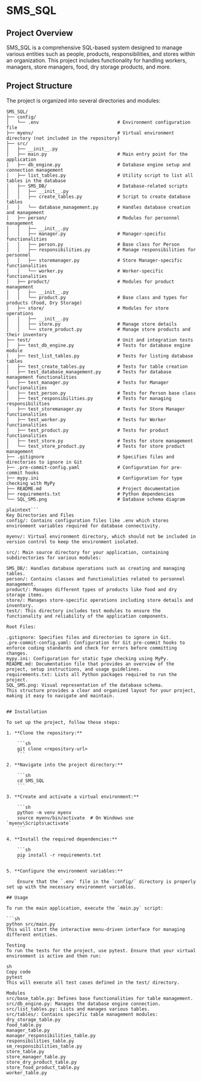 # SMS_SQL

## Project Overview

SMS_SQL is a comprehensive SQL-based system designed to manage various entities such as people, products, responsibilities, and stores within an organization. This project includes functionality for handling workers, managers, store managers, food, dry storage products, and more.

## Project Structure

The project is organized into several directories and modules:

```plaintext
SMS_SQL/
├── config/
│   └── .env                             # Environment configuration file
├── myenv/                               # Virtual environment directory (not included in the repository)
├── src/
│   ├── __init__.py
│   ├── main.py                          # Main entry point for the application
│   ├── db_engine.py                     # Database engine setup and connection management
│   ├── list_tables.py                   # Utility script to list all tables in the database
│   ├── SMS_DB/                          # Database-related scripts
│   │   ├── __init__.py
│   │   ├── create_tables.py             # Script to create database tables
│   │   └── database_management.py       # Handles database creation and management
│   ├── person/                          # Modules for personnel management
│   │   ├── __init__.py
│   │   ├── manager.py                   # Manager-specific functionalities
│   │   ├── person.py                    # Base class for Person
│   │   ├── responsibilities.py          # Manage responsibilities for personnel
│   │   ├── storemanager.py              # Store Manager-specific functionalities
│   │   └── worker.py                    # Worker-specific functionalities
│   ├── product/                         # Modules for product management
│   │   ├── __init__.py
│   │   └── product.py                   # Base class and types for products (Food, Dry Storage)
│   ├── store/                           # Modules for store operations
│   │   ├── __init__.py
│   │   ├── store.py                     # Manage store details
│   │   └── store_product.py             # Manage store products and their inventory
├── test/                                # Unit and integration tests
│   ├── test_db_engine.py                # Tests for database engine module
│   ├── test_list_tables.py              # Tests for listing database tables
│   ├── test_create_tables.py            # Tests for table creation
│   ├── test_database_management.py      # Tests for database management functionalities
│   ├── test_manager.py                  # Tests for Manager functionalities
│   ├── test_person.py                   # Tests for Person base class
│   ├── test_responsibilities.py         # Tests for managing responsibilities
│   ├── test_storemanager.py             # Tests for Store Manager functionalities
│   ├── test_worker.py                   # Tests for Worker functionalities
│   ├── test_product.py                  # Tests for product functionalities
│   ├── test_store.py                    # Tests for store management
│   └── test_store_product.py            # Tests for store product management
├── .gitignore                           # Specifies files and directories to ignore in Git
├── .pre-commit-config.yaml              # Configuration for pre-commit hooks
├── mypy.ini                             # Configuration for type checking with MyPy
├── README.md                            # Project documentation
├── requirements.txt                     # Python dependencies
└── SQL_SMS.png                          # Database schema diagram

plaintext```
Key Directories and Files
config/: Contains configuration files like .env which stores environment variables required for database connectivity.

myenv/: Virtual environment directory, which should not be included in version control to keep the environment isolated.

src/: Main source directory for your application, containing subdirectories for various modules:

SMS_DB/: Handles database operations such as creating and managing tables.
person/: Contains classes and functionalities related to personnel management.
product/: Manages different types of products like food and dry storage items.
store/: Manages store-specific operations including store details and inventory.
test/: This directory includes test modules to ensure the functionality and reliability of the application components.

Root Files:

.gitignore: Specifies files and directories to ignore in Git.
.pre-commit-config.yaml: Configuration for Git pre-commit hooks to enforce coding standards and check for errors before committing changes.
mypy.ini: Configuration for static type checking using MyPy.
README.md: Documentation file that provides an overview of the project, setup instructions, and usage guidelines.
requirements.txt: Lists all Python packages required to run the project.
SQL_SMS.png: Visual representation of the database schema.
This structure provides a clear and organized layout for your project, making it easy to navigate and maintain.


## Installation

To set up the project, follow these steps:

1. **Clone the repository:**

    ```sh
    git clone <repository-url>
    ```

2. **Navigate into the project directory:**

    ```sh
    cd SMS_SQL
    ```

3. **Create and activate a virtual environment:**

    ```sh
    python -m venv myenv
    source myenv/bin/activate  # On Windows use `myenv\Scripts\activate`
    ```

4. **Install the required dependencies:**

    ```sh
    pip install -r requirements.txt
    ```

5. **Configure the environment variables:**

    Ensure that the `.env` file in the `config/` directory is properly set up with the necessary environment variables.

## Usage

To run the main application, execute the `main.py` script:

```sh
python src/main.py
This will start the interactive menu-driven interface for managing different entities.

Testing
To run the tests for the project, use pytest. Ensure that your virtual environment is active and then run:

sh
Copy code
pytest
This will execute all test cases defined in the test/ directory.

Modules
src/base_table.py: Defines base functionalities for table management.
src/db_engine.py: Manages the database engine connection.
src/list_tables.py: Lists and manages various tables.
src/tables/: Contains specific table management modules:
dry_storage_table.py
food_table.py
manager_table.py
manager_responsibilities_table.py
responsibilities_table.py
sm_responsibilities_table.py
store_table.py
store_manager_table.py
store_dry_product_table.py
store_food_product_table.py
worker_table.py
